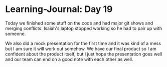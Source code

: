 # Learning-Journal: Day 19

Today we finished some stuff on the code and had major git shows and merging conflicts. Isaiah's laptop stopped working so he had to pair up with someone.

We also did a mock presentation for the first time and it was kind of a mess but I am sure it will work out somehow. We have our final product so I am confident about the product itself, but I just hope the presentation goes well and our team can end on a good note with each other as well.
